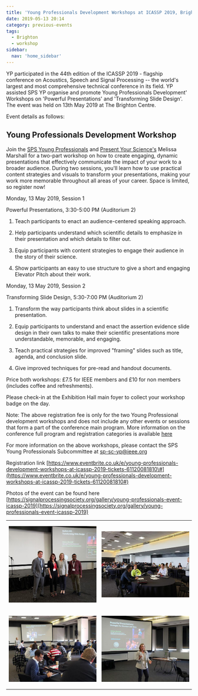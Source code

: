 ```yaml
---
title: 'Young Professionals Development Workshops at ICASSP 2019, Brighton – May 2019'
date: 2019-05-13 20:14
category: previous-events
tags:
  - Brighton
  - workshop
sidebar:
  nav: 'home_sidebar'
---
```


YP participated in the 44th edition of the ICASSP 2019 - flagship
conference on Acoustics, Speech and Signal Processing -- the world's
largest and most comprehensive technical conference in its field. YP
assisted SPS YP organise and promote Young Professionals Development'
Workshops on 'Powerful Presentations' and 'Transforming Slide Design'.
The event was held on 13th May 2019 at The Brighton Centre.

Event details as follows:

## Young Professionals Development Workshop

Join the [SPS Young Professionals](https://signalprocessingsociety.org/professional-development/young-professionals-signal-processing)
and [Present Your Science's](https://www.presentyourscience.com/)
Melissa Marshall for a two-part workshop on how to create engaging,
dynamic presentations that effectively communicate the impact of your
work to a broader audience. During two sessions, you'll learn how to use
practical content strategies and visuals to transform your
presentations, making your work more memorable throughout all areas of
your career. Space is limited, so register now!

Monday, 13 May 2019, Session 1

Powerful Presentations, 3:30-5:00 PM (Auditorium 2)

1.  Teach participants to enact an audience-centered speaking approach.

2.  Help participants understand which scientific details to emphasize in their presentation and which details to filter out.

3.  Equip participants with content strategies to engage their audience in the story of their science.

4.  Show participants an easy to use structure to give a short and engaging Elevator Pitch about their work.

Monday, 13 May 2019, Session 2

Transforming Slide Design, 5:30-7:00 PM (Auditorium 2)

1.  Transform the way participants think about slides in a scientific presentation.

2.  Equip participants to understand and enact the assertion evidence slide design in their own talks to make their scientific presentations more understandable, memorable, and engaging.

3.  Teach practical strategies for improved \"framing\" slides such as title, agenda, and conclusion slide.

4.  Give improved techniques for pre-read and handout documents.

Price both workshops: £7.5 for IEEE members and £10 for non members
(includes coffee and refreshments).

Please check-in at the Exhibition Hall main foyer to collect your
workshop badge on the day.

Note: The above registration fee is only for the two Young Professional
development workshops and does not include any other events or sessions
that form a part of the conference main program. More information on the
conference full program and registration categories is available [here](https://2019.ieeeicassp.org/)

For more information on the above workshops, please contact the SPS
Young Professionals Subcommittee at
[sp-sc-yp\@ieee.org](mailto:sp-sc-yp@ieee.org)

Registration link
[https://www.eventbrite.co.uk/e/young-professionals-development-workshops-at-icassp-2019-tickets-61120081810\#](https://www.eventbrite.co.uk/e/young-professionals-development-workshops-at-icassp-2019-tickets-61120081810#)

Photos of the event can be found here
[https://signalprocessingsociety.org/gallery/young-professionals-event-icassp-2019](https://signalprocessingsociety.org/gallery/young-professionals-event-icassp-2019)

<table>
<tbody>
<tr class="odd">
<td><p><img src="\assets\images\2019_ICASSP\image1.jpg"/></p></td>
<td><p><img src="\assets\images\2019_ICASSP\image2.jpg"/></p></td>
</tr>
<tr class="even">
<td><p><img src="\assets\images\2019_ICASSP\image3.jpg"/></p></td>
<td><p><img src="\assets\images\2019_ICASSP\image4.jpg"/></p></td>
</tr>
</tbody>
</table>
